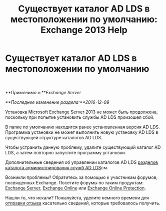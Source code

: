 ﻿---
title: 'Существует каталог AD LDS в местоположении по умолчанию: Exchange 2013 Help'
TOCTitle: Существует каталог AD LDS в местоположении по умолчанию
ms:assetid: cf830dec-dd74-47b2-bee2-b8956f8023ce
ms:mtpsurl: https://technet.microsoft.com/ru-ru/library/ms.exch.setupreadiness.adamdatapathexists(v=EXCHG.150)
ms:contentKeyID: 50489251
ms.date: 05/22/2018
mtps_version: v=EXCHG.150
ms.translationtype: MT
---

# Существует каталог AD LDS в местоположении по умолчанию

 

_**Применимо к:**Exchange Server_

_**Последнее изменение раздела:**2016-12-09_

Установка Microsoft Exchange Server 2013 не может быть продолжена, поскольку при попытке установить службы AD LDS произошел сбой.

В папке по умолчанию находится ранее установленная версия AD LDS. Программа установки не может выполнить новую установку AD LDS в существующей структуре каталогов AD LDS.

Чтобы устранить данную проблему, удалите существующий каталог AD LDS, а затем повторно запустите программу установки.

Дополнительные сведения об управлении каталогов AD LDS [разделов каталога администрирования служб AD LDS](https://go.microsoft.com/fwlink/p/?linkid=272302)см.

Возникли проблемы? Обратитесь за помощью к участникам форумов, посвященных Exchange. Посетите форумы по таким продуктам: [Exchange Server](https://go.microsoft.com/fwlink/p/?linkid=60612), [Exchange Online](https://go.microsoft.com/fwlink/p/?linkid=267542) или [Exchange Online Protection](https://go.microsoft.com/fwlink/p/?linkid=285351).

Нашли то, что искали? Пожалуйста, уделите немного времени для [отправки отзыва](mailto:exsetuphelpfeedback@microsoft.com?subject=exchange%202013%20setup%20help%20feedbac) касательно сведений, которые требовалось получить.

